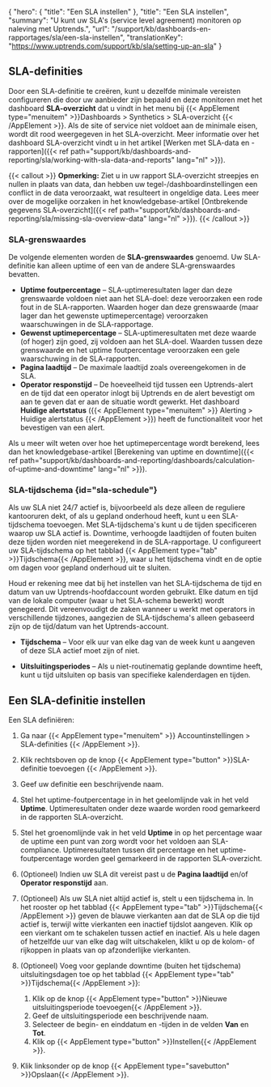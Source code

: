 {
  "hero": {
    "title": "Een SLA instellen"
  },
  "title": "Een SLA instellen",
  "summary": "U kunt uw SLA's (service level agreement) monitoren op naleving met Uptrends.",
  "url": "/support/kb/dashboards-en-rapportages/sla/een-sla-instellen",
  "translationKey": "https://www.uptrends.com/support/kb/sla/setting-up-an-sla"
}



## SLA-definities

Door een SLA-definitie te creëren, kunt u dezelfde minimale vereisten configureren die door uw aanbieder zijn bepaald en deze monitoren met het dashboard **SLA-overzicht** dat u vindt in het menu bij {{< AppElement type="menuitem" >}}Dashboards > Synthetics > SLA-overzicht {{< /AppElement >}}. Als de site of service niet voldoet aan de minimale eisen, wordt dit rood weergegeven in het SLA-overzicht. Meer informatie over het dashboard SLA-overzicht vindt u in het artikel [Werken met SLA-data en -rapporten]({{< ref path="support/kb/dashboards-and-reporting/sla/working-with-sla-data-and-reports" lang="nl" >}}).

{{< callout >}}
**Opmerking:** Ziet u in uw rapport SLA-overzicht streepjes en nullen in plaats van data, dan hebben uw tegel-/dashboardinstellingen een conflict in de data veroorzaakt, wat resulteert in ongeldige data. Lees meer over de mogelijke oorzaken in het knowledgebase-artikel [Ontbrekende gegevens SLA-overzicht]({{< ref path="support/kb/dashboards-and-reporting/sla/missing-sla-overview-data" lang="nl" >}}).
{{< /callout >}}

### SLA-grenswaardes

De volgende elementen worden de **SLA-grenswaardes** genoemd. Uw SLA-definitie kan alleen uptime of een van de andere SLA-grenswaardes bevatten.

- **Uptime foutpercentage** – SLA-uptimeresultaten lager dan deze grenswaarde voldoen niet aan het SLA-doel: deze veroorzaken een rode fout in de SLA-rapporten. Waarden hoger dan deze grenswaarde (maar lager dan het gewenste uptimepercentage) veroorzaken waarschuwingen in de SLA-rapportage.
- **Gewenst uptimepercentage** – SLA-uptimeresultaten met deze waarde (of hoger) zijn goed, zij voldoen aan het SLA-doel. Waarden tussen deze grenswaarde en het uptime foutpercentage veroorzaken een gele waarschuwing in de SLA-rapporten.
- **Pagina laadtijd** – De maximale laadtijd zoals overeengekomen in de SLA.
- **Operator responstijd** – De hoeveelheid tijd tussen een Uptrends-alert en de tijd dat een operator inlogt bij Uptrends en de alert bevestigt om aan te geven dat er aan de situatie wordt gewerkt. Het dashboard **Huidige alertstatus** ({{< AppElement type="menuitem" >}} Alerting > Huidige alertstatus {{< /AppElement >}}) heeft de functionaliteit voor het bevestigen van een alert.

 Als u meer wilt weten over hoe het uptimepercentage wordt berekend, lees dan het knowledgebase-artikel [Berekening van uptime en downtime]({{< ref path="support/kb/dashboards-and-reporting/dashboards/calculation-of-uptime-and-downtime" lang="nl" >}}).

### SLA-tijdschema {id="sla-schedule"}

Als uw SLA niet 24/7 actief is, bijvoorbeeld als deze alleen de reguliere kantooruren dekt, of als u gepland onderhoud heeft, kunt u een SLA-tijdschema toevoegen. Met SLA-tijdschema's kunt u de tijden specificeren waarop uw SLA actief is. Downtime, verhoogde laadtijden of fouten buiten deze tijden worden niet meegerekend in de SLA-rapportage. U configureert uw SLA-tijdschema op het tabblad {{< AppElement type="tab" >}}Tijdschema{{< /AppElement >}}, waar u het tijdschema vindt en de optie om dagen voor gepland onderhoud uit te sluiten.

Houd er rekening mee dat bij het instellen van het SLA-tijdschema de tijd en datum van uw Uptrends-hoofdaccount worden gebruikt. Elke datum en tijd van de lokale computer (waar u het SLA-schema bewerkt) wordt genegeerd. Dit vereenvoudigt de zaken wanneer u werkt met operators in verschillende tijdzones, aangezien de SLA-tijdschema's alleen gebaseerd zijn op de tijd/datum van het Uptrends-account.

- **Tijdschema** – Voor elk uur van elke dag van de week kunt u aangeven of deze SLA actief moet zijn of niet. 

- **Uitsluitingsperiodes** – Als u niet-routinematig geplande downtime heeft, kunt u tijd uitsluiten op basis van specifieke kalenderdagen en tijden.

## Een SLA-definitie instellen

Een SLA definiëren:

1. Ga naar  {{< AppElement type="menuitem" >}} Accountinstellingen > SLA-definities {{< /AppElement >}}.
2. Klik rechtsboven op de knop {{< AppElement type="button" >}}SLA-definitie toevoegen {{< /AppElement >}}.
3. Geef uw definitie een beschrijvende naam.
4. Stel het uptime-foutpercentage in in het geelomlijnde vak in het veld **Uptime**. Uptimeresultaten onder deze waarde worden rood gemarkeerd in de rapporten SLA-overzicht.
5. Stel het groenomlijnde vak in het veld **Uptime** in op het percentage waar de uptime een punt van zorg wordt voor het voldoen aan SLA-compliance. Uptimeresultaten tussen dit percentage en het uptime-foutpercentage worden geel gemarkeerd in de rapporten SLA-overzicht.
6. (Optioneel) Indien uw SLA dit vereist past u de **Pagina laadtijd** en/of **Operator responstijd** aan.
7. (Optioneel) Als uw SLA niet altijd actief is, stelt u een tijdschema in. In het rooster op het tabblad {{< AppElement type="tab" >}}Tijdschema{{< /AppElement >}} geven de blauwe vierkanten aan dat de SLA op die tijd actief is, terwijl witte vierkanten een inactief tijdslot aangeven. Klik op een vierkant om te schakelen tussen actief en inactief. Als u hele dagen of hetzelfde uur van elke dag wilt uitschakelen, klikt u op de kolom- of rijkoppen in plaats van op afzonderlijke vierkanten.
8. (Optioneel) Voeg voor geplande downtime (buiten het tijdschema) uitsluitingsdagen toe op het tabblad {{< AppElement type="tab" >}}Tijdschema{{< /AppElement >}}:

   1. Klik op de knop {{< AppElement type="button" >}}Nieuwe uitsluitingsperiode toevoegen{{< /AppElement >}}.
   2. Geef de uitsluitingsperiode een beschrijvende naam.
   3. Selecteer de begin- en einddatum en -tijden in de velden **Van** en **Tot**.
   4. Klik op {{< AppElement type="button" >}}Instellen{{< /AppElement >}}.

9. Klik linksonder op de knop {{< AppElement type="savebutton" >}}Opslaan{{< /AppElement >}}.
